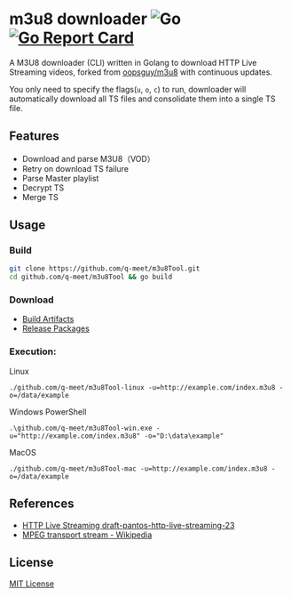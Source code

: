 # m3u8 downloader ![Go](https://github.com/q-meet/m3u8Tool/workflows/Go/badge.svg?branch=master) [![Go Report Card](https://goreportcard.com/badge/github.com/q-meet/m3u8Tool)](https://goreportcard.com/report/github.com/q-meet/m3u8Tool)
A M3U8 downloader (CLI) written in Golang to download HTTP Live Streaming videos, forked from [oopsguy/m3u8](https://github.com/oopsguy/m3u8) with continuous updates.

You only need to specify the flags(`u`, `o`, `c`) to run, downloader will automatically download all TS files and consolidate them into a single TS file.

## Features

- Download and parse M3U8（VOD）
- Retry on download TS failure
- Parse Master playlist
- Decrypt TS
- Merge TS

## Usage

### Build

```bash
git clone https://github.com/q-meet/m3u8Tool.git
cd github.com/q-meet/m3u8Tool && go build
```

### Download

- [Build Artifacts](https://github.com/q-meet/m3u8Tool/actions)
- [Release Packages](https://github.com/q-meet/m3u8Tool/releases)

### Execution:

Linux

```
./github.com/q-meet/m3u8Tool-linux -u=http://example.com/index.m3u8 -o=/data/example
```

Windows PowerShell

```
.\github.com/q-meet/m3u8Tool-win.exe -u="http://example.com/index.m3u8" -o="D:\data\example"
```

MacOS

```
./github.com/q-meet/m3u8Tool-mac -u=http://example.com/index.m3u8 -o=/data/example
```

## References

- [HTTP Live Streaming draft-pantos-http-live-streaming-23](https://tools.ietf.org/html/draft-pantos-http-live-streaming-23#section-4.3.4.2)
- [MPEG transport stream - Wikipedia](https://en.wikipedia.org/wiki/MPEG_transport_stream)

## License

[MIT License](./LICENSE)
